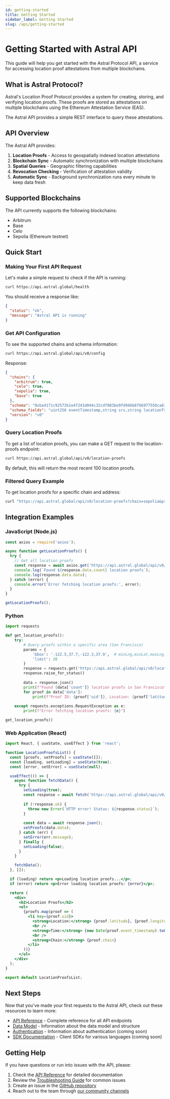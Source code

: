 ```yaml
---
id: getting-started
title: Getting Started
sidebar_label: Getting Started
slug: /api/getting-started
---
```


# Getting Started with Astral API

This guide will help you get started with the Astral Protocol API, a service for accessing location proof attestations from multiple blockchains.

## What is Astral Protocol?

Astral's Location Proof Protocol provides a system for creating, storing, and verifying location proofs. These proofs are stored as attestations on multiple blockchains using the Ethereum Attestation Service (EAS).

The Astral API provides a simple REST interface to query these attestations.

## API Overview

The Astral API provides:

1. **Location Proofs** - Access to geospatially indexed location attestations
2. **Blockchain Sync** - Automatic synchronization with multiple blockchains
3. **Spatial Queries** - Geographic filtering capabilities
4. **Revocation Checking** - Verification of attestation validity
5. **Automatic Sync** - Background synchronization runs every minute to keep data fresh

## Supported Blockchains

The API currently supports the following blockchains:

- Arbitrum
- Base
- Celo
- Sepolia (Ethereum testnet)

## Quick Start

### Making Your First API Request

Let's make a simple request to check if the API is running:

```bash
curl https://api.astral.global/health
```

You should receive a response like:

```json
{
  "status": "ok",
  "message": "Astral API is running"
}
```

### Get API Configuration

To see the supported chains and schema information:

```bash
curl https://api.astral.global/api/v0/config
```

Response:

```json
{
  "chains": {
    "arbitrum": true,
    "celo": true,
    "sepolia": true,
    "base": true
  },
  "schema": "0xba4171c92572b1e4f241d044c32cdf083be9fd946b8766977558ca6378c824e2",
  "schema_fields": "uint256 eventTimestamp,string srs,string locationType,string location,string[] recipeType,bytes[] recipePayload,string[] mediaType,string[] mediaData,string memo",
  "version": "v0"
}
```

### Query Location Proofs

To get a list of location proofs, you can make a GET request to the location-proofs endpoint:

```bash
curl https://api.astral.global/api/v0/location-proofs
```

By default, this will return the most recent 100 location proofs.

### Filtered Query Example

To get location proofs for a specific chain and address:

```bash
curl "https://api.astral.global/api/v0/location-proofs?chain=sepolia&prover=0xabcdef1234567890abcdef1234567890abcdef12&limit=10"
```

## Integration Examples

### JavaScript (Node.js)

```javascript
const axios = require('axios');

async function getLocationProofs() {
  try {
    // Get all location proofs
    const response = await axios.get('https://api.astral.global/api/v0/location-proofs');
    console.log(`Found ${response.data.count} location proofs`);
    console.log(response.data.data);
  } catch (error) {
    console.error('Error fetching location proofs:', error);
  }
}

getLocationProofs();
```

### Python

```python
import requests

def get_location_proofs():
    try:
        # Query proofs within a specific area (San Francisco)
        params = {
            'bbox': '-122.5,37.7,-122.3,37.9',  # minLng,minLat,maxLng,maxLat
            'limit': 20
        }
        response = requests.get('https://api.astral.global/api/v0/location-proofs', params=params)
        response.raise_for_status()
        
        data = response.json()
        print(f"Found {data['count']} location proofs in San Francisco")
        for proof in data['data']:
            print(f"Proof ID: {proof['uid']}, Location: {proof['latitude']}, {proof['longitude']}")
            
    except requests.exceptions.RequestException as e:
        print(f"Error fetching location proofs: {e}")

get_location_proofs()
```

### Web Application (React)

```jsx
import React, { useState, useEffect } from 'react';

function LocationProofsList() {
  const [proofs, setProofs] = useState([]);
  const [loading, setLoading] = useState(true);
  const [error, setError] = useState(null);

  useEffect(() => {
    async function fetchData() {
      try {
        setLoading(true);
        const response = await fetch('https://api.astral.global/api/v0/location-proofs');
        
        if (!response.ok) {
          throw new Error(`HTTP error! Status: ${response.status}`);
        }
        
        const data = await response.json();
        setProofs(data.data);
      } catch (err) {
        setError(err.message);
      } finally {
        setLoading(false);
      }
    }

    fetchData();
  }, []);

  if (loading) return <p>Loading location proofs...</p>;
  if (error) return <p>Error loading location proofs: {error}</p>;

  return (
    <div>
      <h2>Location Proofs</h2>
      <ul>
        {proofs.map(proof => (
          <li key={proof.uid}>
            <strong>Location:</strong> {proof.latitude}, {proof.longitude}
            <br />
            <strong>Time:</strong> {new Date(proof.event_timestamp).toLocaleString()}
            <br />
            <strong>Chain:</strong> {proof.chain}
          </li>
        ))}
      </ul>
    </div>
  );
}

export default LocationProofsList;
```

## Next Steps

Now that you've made your first requests to the Astral API, check out these resources to learn more:

- [API Reference](./api-reference.md) - Complete reference for all API endpoints
- [Data Model](./data-model.md) - Information about the data model and structure
- [Authentication](./authentication.md) - Information about authentication (coming soon)
- [SDK Documentation](/sdk/) - Client SDKs for various languages (coming soon)

## Getting Help

If you have questions or run into issues with the API, please:

1. Check the [API Reference](./api-reference.md) for detailed documentation
2. Review the [Troubleshooting Guide](./troubleshooting.md) for common issues
3. Create an issue in the [GitHub repository](https://github.com/DecentralizedGeo/astral-api)
4. Reach out to the team through [our community channels](https://github.com/DecentralizedGeo/astral-api)